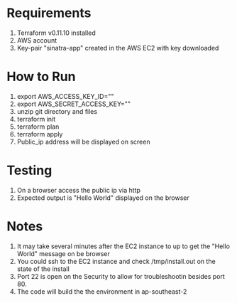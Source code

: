 # Requirements
1. Terraform v0.11.10 installed 
2. AWS account 
3. Key-pair "sinatra-app" created in the AWS EC2 with key downloaded 

# How to Run
1. export AWS_ACCESS_KEY_ID=""  
2. export AWS_SECRET_ACCESS_KEY=""  
3. unzip git directory and files  
4. terraform init  
5. terraform plan  
6. terraform apply 
7. Public_ip address will be displayed on screen

# Testing
1. On a browser access the public ip via http  
2. Expected output is "Hello World" displayed on the browser

# Notes
1. It may take several minutes after the EC2 instance to up to get the "Hello World" message on be browser  
2. You could ssh to the EC2 instance and check /tmp/install.out on the state of the install 
3. Port 22 is open on the Security to allow for troubleshootin besides port 80.  
4. The code will build the the environment in ap-southeast-2  


